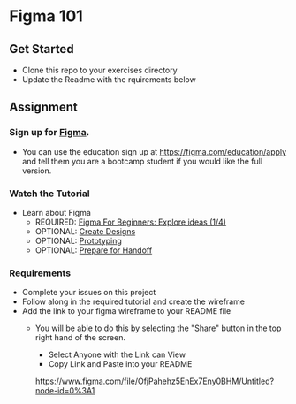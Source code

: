 # Figma 101

## Get Started
- Clone this repo to your exercises directory
- Update the Readme with the rquirements below

## Assignment

### Sign up for [Figma](https://figma.com). 
  - You can use the education sign up at https://figma.com/education/apply and tell them you are a bootcamp student if you would like the full version.
  
### Watch the Tutorial
- Learn about Figma
  - REQUIRED: [Figma For Beginners: Explore ideas (1/4)](https://youtu.be/dXQ7IHkTiMM)
  - OPTIONAL: [Create Designs](https://youtu.be/wvFd-z7jSaA)
  - OPTIONAL: [Prototyping](https://youtu.be/lTIeZ2ahEkQ)
  - OPTIONAL: [Prepare for Handoff](https://youtu.be/EQ_FL6u8EyM)

### Requirements
- Complete your issues on this project
- Follow along in the required tutorial and create the wireframe
- Add the link to your figma wireframe to your README file
  - You will be able to do this by selecting the "Share" button in the top right hand of the screen.
    - Select Anyone with the Link can View
    - Copy Link and Paste into your README


    https://www.figma.com/file/OfjPahehz5EnEx7Eny0BHM/Untitled?node-id=0%3A1
